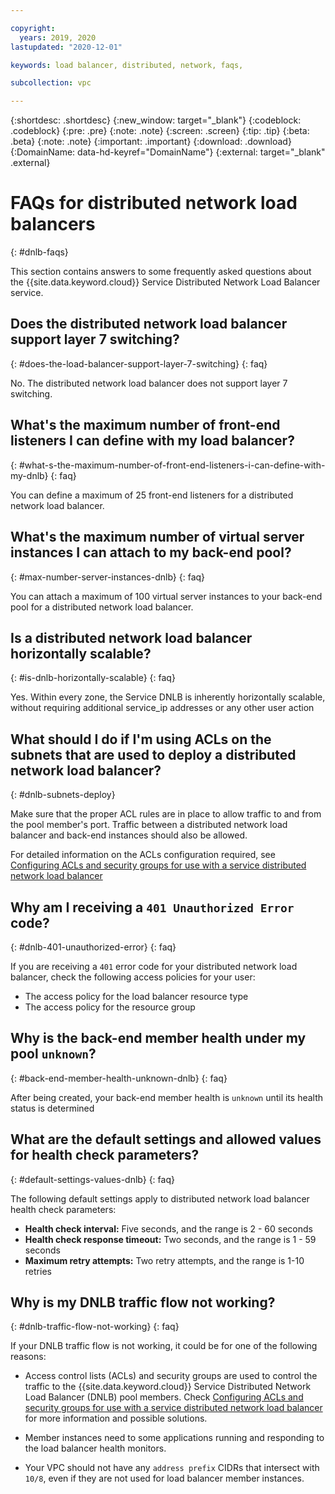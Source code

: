 ```yaml
---

copyright:
  years: 2019, 2020
lastupdated: "2020-12-01"

keywords: load balancer, distributed, network, faqs,

subcollection: vpc

---
```


{:shortdesc: .shortdesc}
{:new_window: target="_blank"}
{:codeblock: .codeblock}
{:pre: .pre}
{:note: .note}
{:screen: .screen}
{:tip: .tip}
{:beta: .beta}
{:note: .note}
{:important: .important}
{:download: .download}
{:DomainName: data-hd-keyref="DomainName"}
{:external: target="_blank" .external}

# FAQs for distributed network load balancers
{: #dnlb-faqs}

This section contains answers to some frequently asked questions about the {{site.data.keyword.cloud}} Service Distributed Network Load Balancer service.

## Does the distributed network load balancer support layer 7 switching?
{: #does-the-load-balancer-support-layer-7-switching}
{: faq}

No. The distributed network load balancer does not support layer 7 switching.

## What's the maximum number of front-end listeners I can define with my load balancer?
{: #what-s-the-maximum-number-of-front-end-listeners-i-can-define-with-my-dnlb}
{: faq}

You can define a maximum of 25 front-end listeners for a distributed network load balancer.

## What's the maximum number of virtual server instances I can attach to my back-end pool?
{: #max-number-server-instances-dnlb}
{: faq}

You can attach a maximum of 100 virtual server instances to your back-end pool for a distributed network load balancer.

## Is a distributed network load balancer horizontally scalable?
{: #is-dnlb-horizontally-scalable}
{: faq}

Yes. Within every zone, the Service DNLB is inherently horizontally scalable, without requiring additional service_ip addresses or any other user action

## What should I do if I'm using ACLs on the subnets that are used to deploy a distributed network load balancer?
{: #dnlb-subnets-deploy}

Make sure that the proper ACL rules are in place to allow traffic to and from the pool member's port. Traffic between a distributed network load balancer and back-end instances should also be allowed.

For detailed information on the ACLs configuration required, see [Configuring ACLs and security groups for use with a service distributed network load balancer](/docs/vpc?topic=vpc-dnlb-configuring-acls)


## Why am I receiving a `401 Unauthorized Error` code?
{: #dnlb-401-unauthorized-error}
{: faq}

If you are receiving a `401` error code for your distributed network load balancer, check the following access policies for your user:
* The access policy for the load balancer resource type
* The access policy for the resource group

## Why is the back-end member health under my pool `unknown`?
{: #back-end-member-health-unknown-dnlb}
{: faq}

After being created, your back-end member health is `unknown` until its health status is determined

## What are the default settings and allowed values for health check parameters?
{: #default-settings-values-dnlb}
{: faq}

The following default settings apply to distributed network load balancer health check parameters:

* **Health check interval:** Five seconds, and the range is 2 - 60 seconds
* **Health check response timeout:** Two seconds, and the range is 1 - 59 seconds
* **Maximum retry attempts:** Two retry attempts, and the range is 1-10 retries

## Why is my DNLB traffic flow not working?
{: #dnlb-traffic-flow-not-working}
{: faq}

If your DNLB traffic flow is not working, it could be for one of the following reasons:

* Access control lists (ACLs) and security groups are used to control the traffic to the {{site.data.keyword.cloud}} Service Distributed Network Load Balancer (DNLB) pool members. Check [Configuring ACLs and security groups for use with a service distributed network load balancer](/docs/vpc?topic=vpc-dnlb-configuring-acls) for more information and possible solutions.

* Member instances need to some applications running and responding to the load balancer health monitors.

* Your VPC should not have any `address prefix` CIDRs that intersect with `10/8`, even if they are not used for load balancer member instances.
